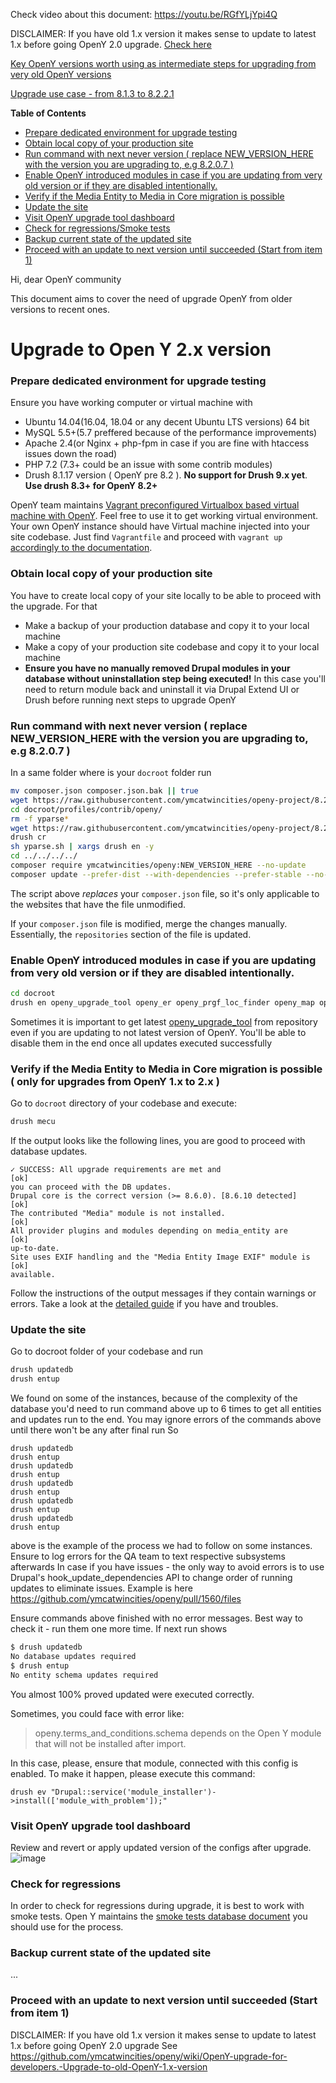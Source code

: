 Check video about this document: https://youtu.be/RGfYLjYpi4Q

DISCLAIMER: If you have old 1.x version it makes sense to update to latest 1.x before going OpenY 2.0 upgrade. [Check here](https://github.com/ymcatwincities/openy/wiki/OpenY-upgrade-for-developers.-Upgrade-to-old-OpenY-1.x-version)


[Key OpenY versions worth using as intermediate steps for upgrading from very old OpenY versions](https://github.com/ymcatwincities/openy/wiki/Important-versions-for-upgrade-path)
 

[Upgrade use case - from 8.1.3 to 8.2.2.1](https://github.com/ymcatwincities/openy/wiki/Upgrade-OpenY-8.1.3-to-8.2.2.1)

**Table of Contents**

- [Prepare dedicated environment for upgrade testing](#prepare-dedicated-environment-for-upgrade-testing)
- [Obtain local copy of your production site](#obtain-local-copy-of-your-production-site)
- [Run command with next never version ( replace NEW_VERSION_HERE with the version you are upgrading to, e.g 8.2.0.7 )](#run-command-with-next-never-version-replace-new_version_here-with-the-version-you-are-upgrading-to-eg-8207)
- [Enable OpenY introduced modules in case if you are updating from very old version or if they are disabled intentionally.](#enable-openy-introduced-modules-in-case-if-you-are-updating-from-very-old-version-or-if-they-are-disabled-intentionally)
- [Verify if the Media Entity to Media in Core migration is possible](#verify-if-the-media-entity-to-media-in-core-migration-is-possible)
- [Update the site](#update-the-site)
- [Visit OpenY upgrade tool dashboard](#visit-openy-upgrade-tool-dashboard)
- [Check for regressions/Smoke tests](#check-for-regressions)
- [Backup current state of the updated site](#backup-current-state-of-the-updated-site)
- [Proceed with an update to next version until succeeded (Start from item 1)](#proceed-with-an-update-to-next-version-until-succeeded-start-from-item-1)


Hi, dear OpenY community

This document aims to cover the need of upgrade OpenY from older versions to recent ones. 

Upgrade to Open Y 2.x version
=====

### Prepare dedicated environment for upgrade testing

Ensure you have working computer or virtual machine with 
 - Ubuntu 14.04(16.04, 18.04 or any decent Ubuntu LTS versions) 64 bit
 - MySQL 5.5+(5.7 preffered because of the performance improvements)
 - Apache 2.4(or Nginx + php-fpm in case if you are fine with htaccess issues down the road)
 - PHP 7.2 (7.3+ could be an issue with some contrib modules)
 - Drush 8.1.17 version ( OpenY pre 8.2 ). **No support for Drush 9.x yet**. **Use drush 8.3+ for OpenY 8.2+**

OpenY team maintains [Vagrant preconfigured Virtualbox based virtual machine with OpenY](https://github.com/ymcatwincities/openy-cibox-vm). Feel free to use it to get working virtual environment.
Your own OpenY instance should have Virtual machine injected into your site codebase. Just find ```Vagrantfile``` and proceed with ```vagrant up``` [accordingly to the documentation](https://github.com/ymcatwincities/openy-cibox-vm/blob/master/README.md).

### Obtain local copy of your production site

You have to create local copy of your site locally to be able to proceed with the upgrade.
For that
 - Make a backup of your production database and copy it to your local machine
 - Make a copy of your production site codebase and copy it to your local machine
 - **Ensure you have no manually removed Drupal modules in your database without uninstallation step being executed!** In this case you'll need to return module back and uninstall it via Drupal Extend UI or Drush before running next steps to upgrade OpenY

### Run command with next never version ( replace NEW_VERSION_HERE with the version you are upgrading to, e.g 8.2.0.7 )

In a same folder where is your ```docroot``` folder run

```sh
mv composer.json composer.json.bak || true
wget https://raw.githubusercontent.com/ymcatwincities/openy-project/8.2.x/composer.json
cd docroot/profiles/contrib/openy/
rm -f yparse*
wget https://raw.githubusercontent.com/ymcatwincities/openy-project/8.2.x/scripts/yparse.sh
drush cr
sh yparse.sh | xargs drush en -y
cd ../../../../
composer require ymcatwincities/openy:NEW_VERSION_HERE --no-update
composer update --prefer-dist --with-dependencies --prefer-stable --no-suggest
```
The script above *replaces* your `composer.json` file, so it's only applicable to the websites that have the file unmodified.

If your `composer.json` file is modified, merge the changes manually. Essentially, the `repositories` section of the file is updated.


### Enable OpenY introduced modules in case if you are updating from very old version or if they are disabled intentionally.

```sh
cd docroot
drush en openy_upgrade_tool openy_er openy_prgf_loc_finder openy_map openy_data_wrapper openy_loc_branch 
```
Sometimes it is important to get latest [openy_upgrade_tool](https://github.com/ymcatwincities/openy/tree/8.x-2.x/modules/custom/openy_upgrade_tool) from repository even if you are updating to not latest version of OpenY.
You'll be able to disable them in the end once all updates executed successfully

### Verify if the Media Entity to Media in Core migration is possible ( only for upgrades from OpenY 1.x to 2.x )

Go to `docroot` directory of your codebase and execute:
```sh
drush mecu
```

If the output looks like the following lines, you are good to proceed with database updates.
```
✓ SUCCESS: All upgrade requirements are met and                      [ok]
you can proceed with the DB updates.
Drupal core is the correct version (>= 8.6.0). [8.6.10 detected]     [ok]
The contributed "Media" module is not installed.                     [ok]
All provider plugins and modules depending on media_entity are       [ok]
up-to-date.
Site uses EXIF handling and the "Media Entity Image EXIF" module is  [ok]
available.
```

Follow the instructions of the output messages if they contain warnings or errors.
Take a look at the [detailed guide](https://www.drupal.org/node/2863992) if you have and troubles.

### Update the site

Go to docroot folder of your codebase and run
```sh
drush updatedb
drush entup
```
We found on some of the instances, because of the complexity of the database you'd need to run command above up to 6 times to get all entities and updates run to the end. You may ignore errors of the commands above until there won't be any after final run
So
```
drush updatedb
drush entup
drush updatedb
drush entup
drush updatedb
drush entup
drush updatedb
drush entup
drush updatedb
drush entup
```
above is the example of the process we had to follow on some instances.
Ensure to log errors for the QA team to text respective subsystems afterwards
In case if you have issues - the only way to avoid errors is to use Drupal's hook_update_dependencies API to change order of running updates to eliminate issues. Example is here https://github.com/ymcatwincities/openy/pull/1560/files

Ensure commands above finished with no error messages. Best way to check it - run them one more time. If next run shows 
```sh
$ drush updatedb
No database updates required                                                                                    [success]
$ drush entup
No entity schema updates required                                                                               [success]
```
You almost 100% proved updated were executed correctly.

Sometimes, you could face with error like: 
> openy.terms_and_conditions.schema depends on the Open Y module that will not be installed after import.

In this case, please, ensure that module, connected with this config is enabled.
To make it happen, please execute this command: 

`drush ev "Drupal::service('module_installer')->install(['module_with_problem']);"`

### Visit OpenY upgrade tool dashboard 
Review and revert or apply updated version of the configs after upgrade. 
![image](https://user-images.githubusercontent.com/563412/55151463-01759b00-5157-11e9-878e-dc744698a021.png)

### Check for regressions

In order to check for regressions during upgrade, it is best to work with smoke tests. Open Y maintains the [smoke tests database document](https://docs.google.com/spreadsheets/d/1yLUkMgJKK94hABy107_V-1AcJbRSSEf2s4wsQto1wfI/edit?usp=sharing) you should use for the process.

### Backup current state of the updated site

...

### Proceed with an update to next version until succeeded (Start from item 1)

DISCLAIMER: If you have old 1.x version it makes sense to update to latest 1.x before going OpenY 2.0 upgrade
See https://github.com/ymcatwincities/openy/wiki/OpenY-upgrade-for-developers.-Upgrade-to-old-OpenY-1.x-version

